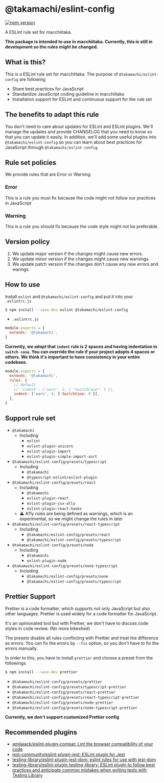 # @takamachi/eslint-config

[![npm version](https://badge.fury.io/js/%40takamachi%2Feslint-config.svg)](https://badge.fury.io/js/%40takamachi%2Feslint-config)

A ESLint rule set for macchiitaka.

**This package is intended to use in macchiitaka. Currently, this is still in development so the rules might be changed.**

## What is this?

This is a ESLint rule set for macchiitaka.
The purpose of `@takamachi/eslint-config` are following

- Share best practices for JavaScript
- Standardize JavaScript coding guideline in macchiitaka
- Installation support for ESLint and continuous support for the rule set

## The benefits to adapt this rule

You don't need to care about updates for ESLint and ESLint plugins.
We'll manage the updates and provide CHANGELOG that you need to know so that you can update it easily.
In addition, we'll add some useful plugins into `@takamachi/eslint-config` so you can learn about best practices for JavaScript through `@takamachi/eslint-config`.

## Rule set policies

We provide rules that are Error or Warning.

### Error

This is a rule you must fix because the code might not follow our practices in JavaScript

### Warning

This is a rule you should fix because the code style might not be preferable.

## Version policy

1.  We update major version if the changes might cause new errors.
1.  We update minor version if the changes might cause new warnings.
1.  We update patch version if the changes don't cause any new errors and warings.

## How to use

Install `eslint` and `@takamachi/eslint-config` and put it into your `.eslintrc.js`

```bash
$ npm install --save-dev eslint @takamachi/eslint-config
```

- `.eslintrc.js`

```js
module.exports = {
  extends: '@takamachi',
}
```

**Currently, we adopt that `indent` rule is 2 spaces and having indentation in `switch case`.
You can override the rule if your project adopts 4 spaces or others.
We think it's important to have consistency in your entire codebase.**

```js
module.exports = {
  extends: '@takamachi',
  rules: {
    // default
    // 'indent': ['warn', 2, { "SwitchCase": 1 }],
    indent: ['warn', 4, { SwitchCase: 0 }],
  },
}
```

## Support rule set

- `@takamachi`
  - Including
    - `eslint`
    - `eslint-plugin-unicorn`
    - `eslint-plugin-import`
    - `eslint-plugin-simple-import-sort`
- `@takamachi/eslint-config/presets/typescript`
  - Including
    - `@takamachi`
    - `@typescript-eslint/eslint-plugin`
- `@takamachi/eslint-config/presets/react`
  - Including
    - `@takamachi`
    - `eslint-plugin-react`
    - `eslint-plugin-jsx-ally`
    - `eslint-plugin-react-hooks`
  - ⚠️ A11y rules are being defined as warnings, which is an experimental, so we might change the rules in later
- `@takamachi/eslint-config/presets/react-typescript`
  - Including
    - `@takamachi/eslint-config/presets/react`
    - `@takamachi/eslint-config/presets/typescript`
- `@takamachi/eslint-config/presets/node`
  - Including
    - `@takamachi`
    - `eslint-plugin-node`
- `@takamachi/eslint-config/presets/none-typescript`
  - Including
    - `@takamachi/eslint-config/presets/none`
    - `@takamachi/eslint-config/presets/typescript`

## Prettier Support

Prettier is a code formatter, which supports not only JavaScript but also other languages.
Prettier is used widely for a code formatter for JavaScript.

It's an opinionated tool but with Prettier, we don't have to discuss code styles in code review.
(No more bikeshed)

The presets disable all rules conflicting with Prettier and treat the difference as errors.
You can fix the errors by `--fix` option, so you don't have to fix the errors manually.

In order to this, you have to install `prettier` and choose a preset from the followings.

```bash
$ npm install --save-dev prettier
```

- `@takamachi/eslint-config/presets/prettier`
- `@takamachi/eslint-config/presets/typescript-prettier`
- `@takamachi/eslint-config/presets/react-prettier`
- `@takamachi/eslint-config/presets/react-typescript-prettier`
- `@takamachi/eslint-config/presets/node-prettier`
- `@takamachi/eslint-config/presets/node-typescript-prettier`

**Currently, we don't support customized Prettier config**

## Recommended plugins

- [amilajack/eslint-plugin-compat: Lint the browser compatibility of your code](https://github.com/amilajack/eslint-plugin-compat)
- [jest-community/eslint-plugin-jest: ESLint plugin for Jest](https://github.com/jest-community/eslint-plugin-jest)
- [testing-library/eslint-plugin-jest-dom: eslint rules for use with jest-dom](https://github.com/testing-library/eslint-plugin-jest-dom)
- [testing-library/eslint-plugin-testing-library: ESLint plugin to follow best practices and anticipate common mistakes when writing tests with Testing Library](https://github.com/testing-library/eslint-plugin-testing-library)
